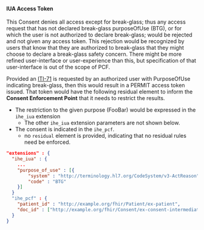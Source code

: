 #### IUA Access Token

This Consent denies all access except for break-glass; thus any access request that has not declared break-glass purposeOfUse (BTG), or for which the user is not authorized to declare break-glass; would be rejected and not given any access token. This rejection would be recognized by users that know that they are authorized to break-glass that they might choose to declare a break-glass safety concern. There might be more refined user-interface or user-experience than this, but specification of that user-interface is out of the scope of PCF.

Provided an [ITI-71](other.html#updates-to-iti-71) is requested by an authorized user with PurposeOfUse indicating break-glass, then this would result in a PERMIT access token issued. That token would have the following residual element to inform the **Consent Enforcement Point** that it needs to restrict the results.

- The restriction to the given purpose (FooBar) would be expressed in the `ihe_iua` extension
  - The other `ihe_iua` extension parameters are not shown below.
- The consent is indicated in the `ihe_pcf`.
  - no `residual` element is provided, indicating that no residual rules need be enforced.

```json
"extensions" : {
  "ihe_iua" : {
    ...
    "purpose_of_use" : [{
        "system" : "http://terminology.hl7.org/CodeSystem/v3-ActReason",
        "code" : "BTG"
    }]
  }
  "ihe_pcf" : {
    "patient_id" : "http://example.org/fhir/Patient/ex-patient",
    "doc_id" : ["http://example.org/fhir/Consent/ex-consent-intermediate-dissent-break-glass"]
  }
}
```
